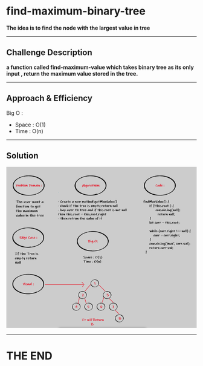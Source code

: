# find-maximum-binary-tree

**The idea is to find the node with the largest value in tree**

---

## Challenge Description

 **a function called find-maximum-value which takes binary tree as its only input , return the maximum value stored in the tree.**

---

## Approach & Efficiency

Big O :

- Space : O(1)
- Time : O(n)

---

## Solution

![cc16](/assets/cc16.png)

---

# THE END